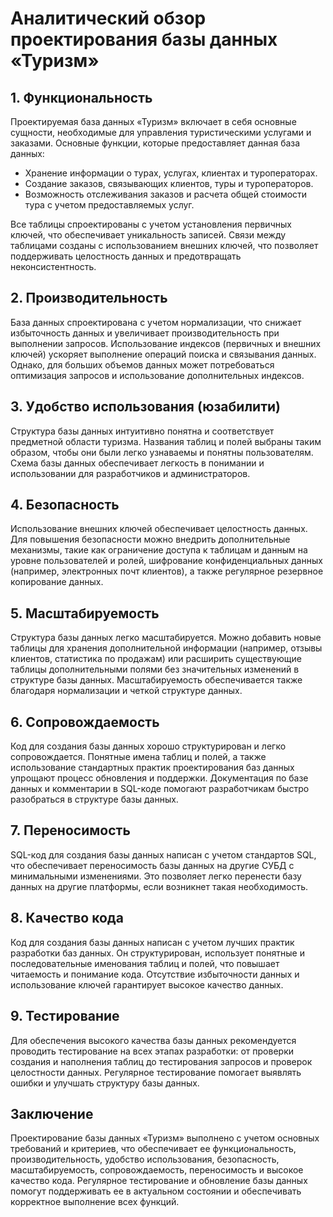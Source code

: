 # Аналитический обзор проектирования базы данных «Туризм»

## 1. Функциональность

Проектируемая база данных «Туризм» включает в себя основные сущности, необходимые для управления туристическими услугами и заказами. Основные функции, которые предоставляет данная база данных:

- Хранение информации о турах, услугах, клиентах и туроператорах.
- Создание заказов, связывающих клиентов, туры и туроператоров.
- Возможность отслеживания заказов и расчета общей стоимости тура с учетом предоставляемых услуг.

Все таблицы спроектированы с учетом установления первичных ключей, что обеспечивает уникальность записей. Связи между таблицами созданы с использованием внешних ключей, что позволяет поддерживать целостность данных и предотвращать неконсистентность.

## 2. Производительность

База данных спроектирована с учетом нормализации, что снижает избыточность данных и увеличивает производительность при выполнении запросов. Использование индексов (первичных и внешних ключей) ускоряет выполнение операций поиска и связывания данных. Однако, для больших объемов данных может потребоваться оптимизация запросов и использование дополнительных индексов.

## 3. Удобство использования (юзабилити)

Структура базы данных интуитивно понятна и соответствует предметной области туризма. Названия таблиц и полей выбраны таким образом, чтобы они были легко узнаваемы и понятны пользователям. Схема базы данных обеспечивает легкость в понимании и использовании для разработчиков и администраторов.

## 4. Безопасность

Использование внешних ключей обеспечивает целостность данных. Для повышения безопасности можно внедрить дополнительные механизмы, такие как ограничение доступа к таблицам и данным на уровне пользователей и ролей, шифрование конфиденциальных данных (например, электронных почт клиентов), а также регулярное резервное копирование данных.

## 5. Масштабируемость

Структура базы данных легко масштабируется. Можно добавить новые таблицы для хранения дополнительной информации (например, отзывы клиентов, статистика по продажам) или расширить существующие таблицы дополнительными полями без значительных изменений в структуре базы данных. Масштабируемость обеспечивается также благодаря нормализации и четкой структуре данных.

## 6. Сопровождаемость

Код для создания базы данных хорошо структурирован и легко сопровождается. Понятные имена таблиц и полей, а также использование стандартных практик проектирования баз данных упрощают процесс обновления и поддержки. Документация по базе данных и комментарии в SQL-коде помогают разработчикам быстро разобраться в структуре базы данных.

## 7. Переносимость

SQL-код для создания базы данных написан с учетом стандартов SQL, что обеспечивает переносимость базы данных на другие СУБД с минимальными изменениями. Это позволяет легко перенести базу данных на другие платформы, если возникнет такая необходимость.

## 8. Качество кода

Код для создания базы данных написан с учетом лучших практик разработки баз данных. Он структурирован, использует понятные и последовательные именования таблиц и полей, что повышает читаемость и понимание кода. Отсутствие избыточности данных и использование ключей гарантирует высокое качество данных.

## 9. Тестирование

Для обеспечения высокого качества базы данных рекомендуется проводить тестирование на всех этапах разработки: от проверки создания и наполнения таблиц до тестирования запросов и проверок целостности данных. Регулярное тестирование помогает выявлять ошибки и улучшать структуру базы данных.

## Заключение

Проектирование базы данных «Туризм» выполнено с учетом основных требований и критериев, что обеспечивает ее функциональность, производительность, удобство использования, безопасность, масштабируемость, сопровождаемость, переносимость и высокое качество кода. Регулярное тестирование и обновление базы данных помогут поддерживать ее в актуальном состоянии и обеспечивать корректное выполнение всех функций.
